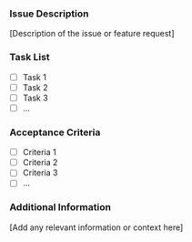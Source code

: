 ### Issue Description
[Description of the issue or feature request]

### Task List
- [ ] Task 1
- [ ] Task 2
- [ ] Task 3
- [ ] ...

### Acceptance Criteria
- [ ] Criteria 1
- [ ] Criteria 2
- [ ] Criteria 3
- [ ] ...

### Additional Information
[Add any relevant information or context here]
